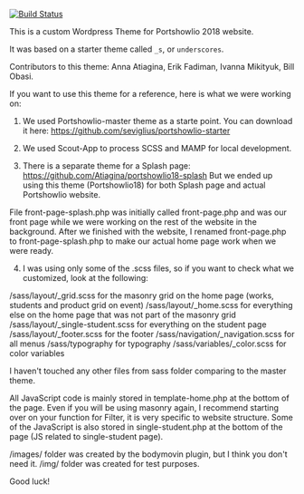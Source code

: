 [![Build Status](https://travis-ci.org/Automattic/_s.svg?branch=master)](https://travis-ci.org/Automattic/_s)

This is a custom Wordpress Theme for Portshowlio 2018 website.

It was based on a starter theme called `_s`, or `underscores`. 

Contributors to this theme: Anna Atiagina, Erik Fadiman, Ivanna Mikityuk, Bill Obasi.

If you want to use this theme for a reference, here is what we were working on:

1. We used Portshowlio-master theme as a starte point. You can download it here:
https://github.com/seviglius/portshowlio-starter

2. We used Scout-App to process SCSS and MAMP for local development.

3. There is a separate theme for a Splash page: https://github.com/Atiagina/portshowlio18-splash
But we ended up using this theme (Portshowlio18) for both Splash page and actual Portshowlio website.

File front-page-splash.php was initially called front-page.php and was our front page while we were working on the rest of the website in the background. After we finished with the website, I renamed front-page.php to front-page-splash.php to make our actual home page work when we were ready.

4. I was using only some of the .scss files, so if you want to check what we customized, look at the following:

/sass/layout/_grid.scss  for the masonry grid on the home page (works, students and product grid on event)
/sass/layout/_home.scss for everything else on the home page that was not part of the masonry grid
/sass/layout/_single-student.scss for everything on the student page
/sass/layout/_footer.scss for the footer
/sass/navigation/_navigation.scss for all menus
/sass/typography for typography 
/sass/variables/_color.scss for color variables

I haven't touched any other files from sass folder comparing to the master theme.

All JavaScript code is mainly stored in template-home.php at the bottom of the page. Even if you will be using masonry again, I recommend starting over on your function for Filter, it is very specific to website structure.
Some of the JavaScript is also stored in single-student.php at the bottom of the page (JS related to single-student page).

/images/ folder was created by the bodymovin plugin, but I think you don't need it.
/img/ folder was created for test purposes.

Good luck!
